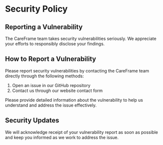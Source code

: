 # Security Policy

## Reporting a Vulnerability

The CareFrame team takes security vulnerabilities seriously. We appreciate your efforts to responsibly disclose your findings.

## How to Report a Vulnerability

Please report security vulnerabilities by contacting the CareFrame team directly through the following methods:

1. Open an issue in our GitHub repository
2. Contact us through our website contact form

Please provide detailed information about the vulnerability to help us understand and address the issue effectively.

## Security Updates

We will acknowledge receipt of your vulnerability report as soon as possible and keep you informed as we work to address the issue.
